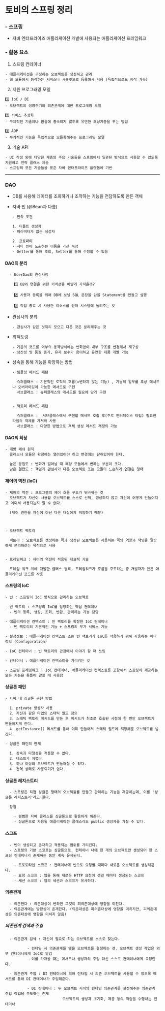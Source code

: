 # 토비의 스프링 정리
### - 스프링
  
  - 자바 엔터프라이즈 애플리케이션 개발에 사용되는 애플리케이션 프레임워크

### - 활용 요소

  1. 스프링 컨테이너
     
    - 애플리케이션을 구성하는 오브젝트를 생성하고 관리
    - 웹 모듈에서 동작하는 서비스나 서블릿으로 등록해서 사용 (독립적으로도 동작 가능)
      
  2. 지원 프로그래밍 모델
    
    1️⃣ IoC / DI
    - 오브젝트의 생명주기와 의존관계에 대한 프로그래밍 모델
      
    2️⃣ 서비스 추상화
    - 구체적인 기술이나 환경에 종속되지 않도록 유연한 추상계층을 두는 방법
      
    3️⃣ AOP
    - 부가적인 기능을 독립적으로 모듈화해주는 프로그래밍 모델

  3. 기술 API
      
    - UI 작성 외에 다양한 계층의 주요 기술들을 스프링에서 일관된 방식으로 사용할 수 있도록 지원하고 전략 클래스 제공
    - 스프링의 모든 기술들을 표준 자바 엔터프라이즈 플랫폼에 기반


---

### DAO
  - DB를 사용해 데이터를 조회하거나 조작하는 기능을 전담하도록 만든 객체

  - 자바 빈 (@Bean과 다름)
      
        - 만족 조건

        1. 디폴트 생성자
        - 파라미터가 없는 생성자
  
        2. 프로퍼티
        - 자바 빈이 노출하는 이름을 가진 속성
        - Getter를 통해 조회, Setter를 통해 수정할 수 있음
        
#### DAO의 분리
    
      - UserDao의 관심사항
      
        1️⃣ DB와 연결을 위한 커넥션을 어떻게 가져올까?
      
        2️⃣ 사용자 등록을 위해 DB에 보낼 SQL 문장을 담을 Statement를 만들고 실행
      
        3️⃣ 작업 종료 시 사용한 리소스를 닫아 시스템에 돌려주는 것


- 관심사의 분리

      - 관심사가 같은 것끼리 모으고 다른 것은 분리해주는 것

- 리팩토링

      - 기존의 코드를 외부의 동작방식에는 변화없이 내부 구조를 변경해서 재구성
      - 생산성 및 품질 증가, 유지 보수가 용이하고 유연한 제품 개발 가능

- 상속을 통해 기능을 확장하는 방법
  
      - 템플릿 메서드 패턴
  
        슈퍼클래스 : 기본적인 로직의 흐름(=변하지 않는 기능) , 기능의 일부를 추상 메서드나 오버라이딩이 가능한 메서드로 구현
        서브클래스 : 슈퍼클래스의 메서드를 필요에 맞게 구현


      - 팩토리 메서드 패턴
  
        슈퍼클래스 :  서브클래스에서 구현할 메서드 호출 후(주로 인터페이스 타입) 필요한 타입의 객체를 가져와 사용
        서브클래스 : 다양한 방법으로 객체 생성 메서드 재정의 가능

#### DAO의 확장

    - 개방 폐쇄 원칙
      클래스나 모듈은 확장에는 열려있어야 하고 변경에는 닫혀있어야 한다.

      높은 응집도 : 변화가 일어날 때 해당 모듈에서 변하는 부분이 크다.
      낮은 결합도 : 책임과 관심사가 다른 오브젝트 또는 모듈이 느슨하게 연결된 형태

#### 제어의 역전 (IoC)

    - 제어의 역전 : 프로그램의 제어 흐름 구조가 뒤바뀌는 것
      오브젝트가 자신이 사용할 오브젝트를 스스로 선택, 생성하지 않고 자신이 어떻게 만들어지고 어디서 사용되는지 알 수 없다.

      (제어 권한을 자신이 아닌 다른 대상에게 위임하기 때문)



    - 오브젝트 팩토리

      팩토리 : 오브젝트를 생성하는 쪽과 생성된 오브젝트를 사용하는 쪽의 역할과 책임을 깔끔하게 분리하려는 목적으로 사용
      

    - 프레임워크 : 제어의 역전이 적용된 대표적 기술

      프레임 워크 위에 개발한 클래스 등록, 프레임워크가 흐름을 주도하는 중 개발자가 만든 애플리케이션 코드를 사용


  #### 스프링의 IoC

    - 빈 : 스프링이 IoC 방식으로 관리하는 오브젝트

    - 빈 팩토리 : 스프링의 IoC를 담당하는 핵심 컨테이너
      - 빈의 등록, 생성, 조회, 반환, 관리하는 기능 담당

    - 애플리케이션 컨텍스트 : 빈 팩토리를 확장한 IoC 컨테이너
      - 빈 팩토리의 기본적인 기능 + 스프링의 부가 서비스 기능

    - 설정정보 : 애플리케이션 컨텍스트 또는 빈 팩토리가 IoC를 적용하기 위해 사용하는 메타정보 (Configuration)

    - IoC 컨테이너 : 빈 팩토리의 관점에서 이야기 할 때 쓰임

    - 컨테이너 : 애플리케이션 컨텍스트를 가리키는 것

    - 스프링 프레임워크 : IoC 컨테이너, 애플리케이션 컨텍스트를 포함해서 스프링이 제공하는 모든 기능을 통틀어 말할 때 사용함


  #### 싱글톤 패턴

    - 자바 내 싱글톤 구현 방법

      1. private 생성자 사용
      2. 자신과 같은 타입의 스태틱 필드 정의
      3. 스태틱 팩토리 메서드를 만든 후 메서드가 최초로 호출된 시점에 한 번만 오브젝트가 만들어지게 한다.
      4. getInstance() 메서드를 통해 이미 만들어져 스태틱 필드에 저장해둔 오브젝트를 넘긴다.

    - 싱글톤 패턴의 한계

      1. 상속과 다형성을 적용할 수 없다.
      2. 테스트가 어렵다.
      3. 하나 이상의 오브젝트가 만들어질 수 있다.
      4. 전역 상태로 사용되기가 쉽다.


  #### 싱글톤 레지스트리

      - 스프링은 직접 싱글톤 형태의 오브젝틀를 만들고 관리하는 기능을 제공하는데, 이를 '싱글톤 레지스트리'라고 한다.

      장점

        - 평범한 자바 클래스를 싱글톤으로 활용하게 해준다.
        - 싱글톤으로 사용될 애플리케이션 클래스라도 public 생성자를 가질 수 있다.


  #### 스코프

      - 빈이 생성되고 존재하고 적용되는 범위를 가리킨다.
      - 스프링의 기본 스코프는 싱글톤으로, 컨테이너 내에 한 개의 오브젝트만 생성되어 한 스프링 컨테이너가 존재하는 동안 계속 유지된다.

        - 프로토타입 스코프 : 컨테이너에 빈으로 요청할 때마다 새로운 오브젝트를 생성해준다.
        - 요청 스코프 : 웹을 통해 새로운 HTTP 요청이 생길 때마다 생성되는 스코프
        - 세션 스코프 : 웹의 세션과 스코프가 유사하다.


  #### 의존관계

      - 의존한다 : 의존대상이 변하면 그것이 피의존대상에 영향을 미친다.
      - 의존관계에는 방향성이 존재한다. (의존대상은 피의존대상에 영향을 미치지만, 피의존대상은 의존대상에 영향을 미치지 않음)
      

  ##### 의존관계 검색과 주입

      - 의존관계 검색 : 자신이 필요로 하는 오브젝트를 스스로 찾는다.

              - 런타임 시 의존관계를 맺을 오브젝트를 결정하는 것, 오브젝트 생성 작업은 외부 컨테이너에게 IoC로 맡김
              - 이를 가져올 때는 메서드나 생성자의 주입 대신 스스로 컨테이너에게 요청한다.

      - 의존관계 주입 : DI 컨테이너에 의해 런타임 시 의존 오브젝트를 사용할 수 있도록 메서드를 통해 DI 컨테이너가 주입해준다.

              - DI 컨테이너 : 두 오브젝트 사이의 런타임 의존관계를 설정해주는 의존관계 주입 작업을 주도하는 존재
                              오브젝트의 생성과 초기화, 제공 등의 작업을 수행하는 컨테이너
